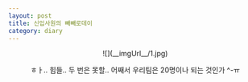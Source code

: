 ```yaml
---
layout: post
title: 신입사원의 빼빼로데이
category: diary
---
```

<center>
![](__imgUrl__/1.jpg)

ㅎㅏ.. 힘들.. 두 번은 못할.. 어째서 우리팀은 20명이나 되는 것인가 ^-ㅠ
</center>